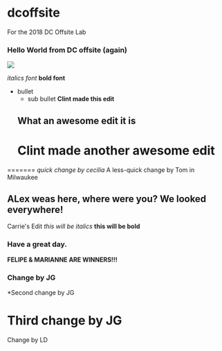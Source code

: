 # dcoffsite
For the 2018 DC Offsite Lab

### Hello World from DC offsite (again)

![](https://raw.githubusercontent.com/hearsttv/dcoffsite/master/unicorn.gif)

*italics font*
**bold font**
- bullet
  - sub bullet
  **Clint made this edit**
  ## What an awesome edit it is
  # Clint made another awesome edit
  

=======
*quick change by cecilia*
A less-quick change by Tom in Milwaukee


## ALex weas here, where were you?  We looked everywhere! 


  
Carrie's Edit *this will be italics*  **this will be bold** 

### Have a great day.



**FELIPE & MARIANNE ARE WINNERS!!!**


### Change by JG

*Second change by JG

# Third change by JG

Change by LD


